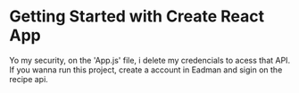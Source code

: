 # Getting Started with Create React App

Yo my security, on the 'App.js' file, i delete my credencials to acess that API. If you wanna run this project, create a account in Eadman and sigin
on the recipe api.
